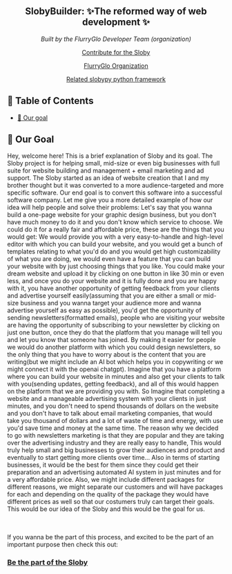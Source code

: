 <h2 align="center"><b>SlobyBuilder</b>: ✨The reformed way of web development ✨</h2>
<p align="center"><i>Built by the FlurryGlo Developer Team (organization)</i></p>
<p align="center"> <a href="https://github.com/FlurryGlo/Sloby/blob/main/Contributing.md">Contribute for the Sloby</a></p>
<p align="center"> 
  <a href="github.com/FlurryGlo"> FlurryGlo Organization </a>
</p>

 <p align="center"><a href="github.com/FlurryGlo/slobypy">Related slobypy python framework</a></p>
 
 ## 📝 Table of Contents
- [🥅 Our goal](#goal)

## 🥅 Our Goal <a name = "goal"></a>

Hey, welcome here! This is a brief explanation of Sloby and its goal. The Sloby project is for helping small, mid-size or even big businesses with full suite for website building and management + email marketing and ad support. The Sloby started as an idea of website creation that I and my brother thought but it was converted to a more audience-targeted and more specific software. Our end goal is to convert this software into a successful software company. Let me give you a more detailed example of how our idea will help people and solve their problems: Let's say that you wanna build a one-page website for your graphic design business, but you don't have much money to do it and you don't know which service to choose. We could do it for a really fair and affordable price, these are the things that you would get: We would provide you with a very easy-to-handle and high-level editor with which you can build your website, and you would get a bunch of templates relating to what you'd do and you would get high customizability of what you are doing, we would even have a feature that you can build your website with by just choosing things that you like. You could make your dream website and upload it by clicking on one button in like 30 min or even less, and once you do your website and it is fully done and you are happy with it, you have another opportunity of getting feedback from your clients and advertise yourself easily(assuming that you are either a small or mid-size business and you wanna target your audience more and wanna advertise yourself as easy as possible), you'd get the opportunity of sending newsletters(formatted emails), people who are visiting your website are having the opportunity of subscribing to your newsletter by clicking on just one button, once they do that the platform that you manage will tell you and let you know that someone has joined.
By making it easier for people we would do another platform with which you could design newsletters, so the only thing that you have to worry about is the content that you are writing(but we might include an AI bot which helps you in copywriting or we might connect it with the openai chatgpt). Imagine that you have a platform where you can build your website in minutes and also get your clients to talk with you(sending updates, getting feedback), and all of this would happen on the platform that we are providing you with. So Imagine that completing a website and a manageable advertising system with your clients in just minutes, and you don't need to spend thousands of dollars on the website and you don't have to talk about email marketing companies, that would take you thousand of dollars and a lot of waste of time and energy, with use you'd save time and money at the same time. The reason why we decided to go with newsletters marketing is that they are popular and they are taking over the advertising industry and they are really easy to handle, This would truly help small and big businesses to grow their audiences and product and eventually to start getting more clients over time... Also in terms of starting businesses, it would be the best for them since they could get their preparation and an advertising automated AI system in just minutes and for a very affordable price. Also, we might include different packages for different reasons, we might separate our customers and will have packages for each and depending on the quality of the package they would have different prices as well so that our costumers truly can target their goals. This would be our idea of the Sloby and this would be the goal for us.

</br>
</br>
If you wanna be the part of this process, and excited to be the part of an important purpose then check this out: 
 <h3> <a href="https://github.com/FlurryGlo/Sloby/blob/main/Contributing.md">Be the part of the Sloby</a> </h3>
